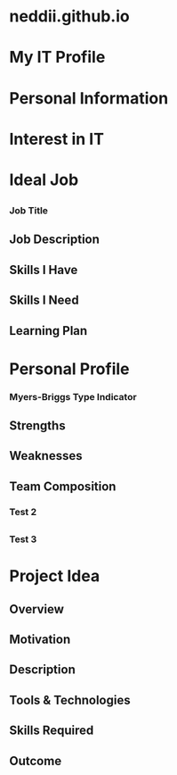 # neddii.github.io
<!DOCTYPE html>
<html>
<head>
<title>Assignment 1</title>
</head>
<body>
<h1>My IT Profile</h1>
<p></p>
<h1>Personal Information</h1>
<p></p>

<h1>Interest in IT</h1>
<p></p>

<h1>Ideal Job</p>
<h3>Job Title</h3>
<h2>Job Description</h2>
<p></p>
<h2>Skills I Have</h2>
<p></p>
<h2>Skills I Need</h2>
<p></p>
<h2>Learning Plan</h2>
<p></p>

<h1>Personal Profile</h1>
<h3>Myers-Briggs Type Indicator</h3>
<p></p>
<h2>Strengths</h2>
<p></p>
<h2>Weaknesses</h2>
<p></p>
<h2>Team Composition</h2>
<p></p>

<h3>Test 2</h3>
<p></p>
<h2></h2>
<p></p>
<h2></h2>
<p></p>

<h3>Test 3</h3>
<p></p>
<h2></h2>
<p></p>
<h2></h2>
<p></p>


<h1>Project Idea</h1>
<p></p>
<h2>Overview</h2>
<p></p>
<h2>Motivation</h2>
<p></p>
<h2>Description</h2>
<p></p>
<h2>Tools & Technologies</h2>
<p></p>
<h2>Skills Required</h2>
<p></p>
<h2>Outcome</h2>
<p></p>


</body>
</html>
